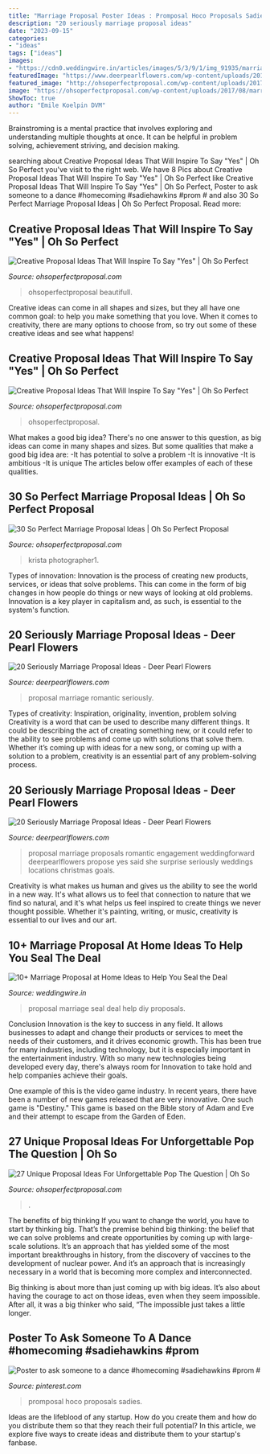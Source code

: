 ```yaml
---
title: "Marriage Proposal Poster Ideas : Promposal Hoco Proposals Sadies"
description: "20 seriously marriage proposal ideas"
date: "2023-09-15"
categories:
- "ideas"
tags: ["ideas"]
images:
- "https://cdn0.weddingwire.in/articles/images/5/3/9/1/img_91935/marriage-proposal-at-home-pinterest-diy-decor.jpeg"
featuredImage: "https://www.deerpearlflowers.com/wp-content/uploads/2016/08/Proposal-Locations-Ideas-16.jpg"
featured_image: "http://ohsoperfectproposal.com/wp-content/uploads/2017/10/creative-proposal-ideas-balloons-surprise-engagement-lynxplanner-via-instagram.jpg"
image: "https://ohsoperfectproposal.com/wp-content/uploads/2017/08/marriage-proposal-man-woman-engaged-kiss-romantic-krista_legg.jpg"
ShowToc: true
author: "Emile Koelpin DVM"
---
```



Brainstroming is a mental practice that involves exploring and understanding multiple thoughts at once. It can be helpful in problem solving, achievement striving, and decision making.

	

		
searching about Creative Proposal Ideas That Will Inspire To Say &quot;Yes&quot; | Oh So Perfect you've visit to the right web. We have 8 Pics about Creative Proposal Ideas That Will Inspire To Say &quot;Yes&quot; | Oh So Perfect like Creative Proposal Ideas That Will Inspire To Say &quot;Yes&quot; | Oh So Perfect, Poster to ask someone to a dance #homecoming #sadiehawkins #prom # and also 30 So Perfect Marriage Proposal Ideas | Oh So Perfect Proposal. Read more:
		
    
## Creative Proposal Ideas That Will Inspire To Say &quot;Yes&quot; | Oh So Perfect

<img loading=lazy src="http://ohsoperfectproposal.com/wp-content/uploads/2017/10/creative-proposal-ideas-balloons-romantic-hotel-lynxplanner-via-instagram.jpg" onerror="this.onerror=null;this.src='https://tse4.mm.bing.net/th?id=OIP.Qryfx-DmlbMawDRg857mPAHaLG&amp;pid=15.1';" alt="Creative Proposal Ideas That Will Inspire To Say &quot;Yes&quot; | Oh So Perfect">

_Source: ohsoperfectproposal.com_

>ohsoperfectproposal beautifull. 

	

Creative ideas can come in all shapes and sizes, but they all have one common goal: to help you make something that you love. When it comes to creativity, there are many options to choose from, so try out some of these creative ideas and see what happens!

    
## Creative Proposal Ideas That Will Inspire To Say &quot;Yes&quot; | Oh So Perfect

<img loading=lazy src="http://ohsoperfectproposal.com/wp-content/uploads/2017/10/creative-proposal-ideas-balloons-surprise-engagement-lynxplanner-via-instagram.jpg" onerror="this.onerror=null;this.src='https://tse4.mm.bing.net/th?id=OIP.SqUIQWSAcYtHZgkvzQjdSAHaLG&amp;pid=15.1';" alt="Creative Proposal Ideas That Will Inspire To Say &quot;Yes&quot; | Oh So Perfect">

_Source: ohsoperfectproposal.com_

>ohsoperfectproposal. 

	

What makes a good big idea?
There's no one answer to this question, as big ideas can come in many shapes and sizes. But some qualities that make a good big idea are: 
-It has potential to solve a problem
-It is innovative
-It is ambitious
-It is unique 
The articles below offer examples of each of these qualities.

    
## 30 So Perfect Marriage Proposal Ideas | Oh So Perfect Proposal

<img loading=lazy src="https://ohsoperfectproposal.com/wp-content/uploads/2017/08/marriage-proposal-man-woman-engaged-kiss-romantic-krista_legg.jpg" onerror="this.onerror=null;this.src='https://tse4.mm.bing.net/th?id=OIP.Nu79kz7Fa5y3esRJPJa7fAHaLG&amp;pid=15.1';" alt="30 So Perfect Marriage Proposal Ideas | Oh So Perfect Proposal">

_Source: ohsoperfectproposal.com_

>krista photographer1. 

	

Types of innovation:
Innovation is the process of creating new products, services, or ideas that solve problems. This can come in the form of big changes in how people do things or new ways of looking at old problems. Innovation is a key player in capitalism and, as such, is essential to the system's function.

    
## 20 Seriously Marriage Proposal Ideas - Deer Pearl Flowers

<img loading=lazy src="https://www.deerpearlflowers.com/wp-content/uploads/2016/08/Proposal-Locations-Ideas-16.jpg" onerror="this.onerror=null;this.src='https://tse2.mm.bing.net/th?id=OIP.9mvCH4IzwKJA1QfzamB3GAHaLH&amp;pid=15.1';" alt="20 Seriously Marriage Proposal Ideas - Deer Pearl Flowers">

_Source: deerpearlflowers.com_

>proposal marriage romantic seriously. 

	

Types of creativity: Inspiration, originality, invention, problem solving
Creativity is a word that can be used to describe many different things. It could be describing the act of creating something new, or it could refer to the ability to see problems and come up with solutions that solve them. Whether it’s coming up with ideas for a new song, or coming up with a solution to a problem, creativity is an essential part of any problem-solving process.

    
## 20 Seriously Marriage Proposal Ideas - Deer Pearl Flowers

<img loading=lazy src="https://www.deerpearlflowers.com/wp-content/uploads/2016/08/Proposal-Locations-Ideas-17.jpg" onerror="this.onerror=null;this.src='https://tse4.mm.bing.net/th?id=OIP.3A58rTZj6vvnOkJoAuNmfQHaLH&amp;pid=15.1';" alt="20 Seriously Marriage Proposal Ideas - Deer Pearl Flowers">

_Source: deerpearlflowers.com_

>proposal marriage proposals romantic engagement weddingforward deerpearlflowers propose yes said she surprise seriously weddings locations christmas goals. 

	

Creativity is what makes us human and gives us the ability to see the world in a new way. It's what allows us to feel that connection to nature that we find so natural, and it's what helps us feel inspired to create things we never thought possible. Whether it's painting, writing, or music, creativity is essential to our lives and our art.

    
## 10+ Marriage Proposal At Home Ideas To Help You Seal The Deal

<img loading=lazy src="https://cdn0.weddingwire.in/articles/images/5/3/9/1/img_91935/marriage-proposal-at-home-pinterest-diy-decor.jpeg" onerror="this.onerror=null;this.src='https://tse4.mm.bing.net/th?id=OIP.FwfghvdUwknpA0JxdCmHwQHaFZ&amp;pid=15.1';" alt="10+ Marriage Proposal at Home Ideas to Help You Seal the Deal">

_Source: weddingwire.in_

>proposal marriage seal deal help diy proposals. 

	

Conclusion
Innovation is the key to success in any field. It allows businesses to adapt and change their products or services to meet the needs of their customers, and it drives economic growth.
This has been true for many industries, including technology, but it is especially important in the entertainment industry. With so many new technologies being developed every day, there's always room for Innovation to take hold and help companies achieve their goals.

One example of this is the video game industry. In recent years, there have been a number of new games released that are very innovative. One such game is "Destiny." This game is based on the Bible story of Adam and Eve and their attempt to escape from the Garden of Eden.

    
## 27 Unique Proposal Ideas For Unforgettable Pop The Question | Oh So

<img loading=lazy src="https://ohsoperfectproposal.com/wp-content/uploads/2017/12/unique-proposal-ideas-romantic-engagement-roses-couple-ishnchiips-fetured.jpg" onerror="this.onerror=null;this.src='https://tse1.mm.bing.net/th?id=OIP.0eGsqL32-tT0OFmDknQhSwHaE3&amp;pid=15.1';" alt="27 Unique Proposal Ideas For Unforgettable Pop The Question | Oh So">

_Source: ohsoperfectproposal.com_

>. 

	

The benefits of big thinking
If you want to change the world, you have to start by thinking big. That’s the premise behind big thinking: the belief that we can solve problems and create opportunities by coming up with large-scale solutions.
It’s an approach that has yielded some of the most important breakthroughs in history, from the discovery of vaccines to the development of nuclear power. And it’s an approach that is increasingly necessary in a world that is becoming more complex and interconnected.

Big thinking is about more than just coming up with big ideas. It’s also about having the courage to act on those ideas, even when they seem impossible. After all, it was a big thinker who said, “The impossible just takes a little longer.

    
## Poster To Ask Someone To A Dance #homecoming #sadiehawkins #prom #

<img loading=lazy src="https://i.pinimg.com/736x/5b/ab/78/5bab78e74ea78b87320cd225de994a35.jpg" onerror="this.onerror=null;this.src='https://tse1.mm.bing.net/th?id=OIP.Yi0J6BCNhF2Csn5tnPEV1QHaNK&amp;pid=15.1';" alt="Poster to ask someone to a dance #homecoming #sadiehawkins #prom #">

_Source: pinterest.com_

>promposal hoco proposals sadies. 

	

Ideas are the lifeblood of any startup. How do you create them and how do you distribute them so that they reach their full potential? In this article, we explore five ways to create ideas and distribute them to your startup's fanbase.

